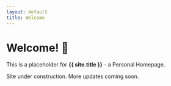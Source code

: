 ```yaml
---
layout: default
title: Welcome
---
```


# Welcome! 👋

This is a placeholder for **{{ site.title }}** - a Personal Homepage.

Site under construction. More updates coming soon.
